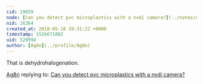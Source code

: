 ```yaml
---
cid: 19659
node: [Can you detect pvc microplastics with a nvdi camera?](../notes/Ag8n/05-18-2018/can-you-detect-pvc-microplastics-with-a-nvdi-camera)
nid: 16364
created_at: 2018-05-18 19:31:22 +0000
timestamp: 1526671882
uid: 520994
author: [Ag8n](../profile/Ag8n)
---
```


That is dehydrohalogenation.

[Ag8n](../profile/Ag8n) replying to: [Can you detect pvc microplastics with a nvdi camera?](../notes/Ag8n/05-18-2018/can-you-detect-pvc-microplastics-with-a-nvdi-camera)

